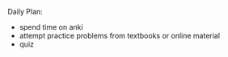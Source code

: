 Daily Plan:
- spend time on anki
- attempt practice problems from textbooks or online material
- quiz
